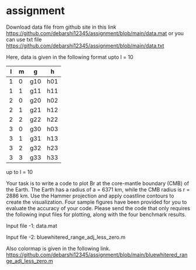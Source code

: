 # assignment


Download data file from github site in this link
https://github.com/debarshi12345/assignment/blob/main/data.mat
or you can use txt file
https://github.com/debarshi12345/assignment/blob/main/data.txt



Here, data is given in the following format upto l = 10

| l | m |   g | h   |
| --| --| --  | --  |
| 1 | 0 | g10 | h01 |
| 1 | 1 | g11 | h11 |
| 2 | 0 | g20 | h02 |
| 2 | 1 | g21 | h12 |
| 2 | 2 | g22 | h22 |
| 3 | 0 | g30 | h03 |
| 3 | 1 | g31 | h13 |
| 3 | 2 | g32 | h23 |
| 3 | 3 | g33 | h33 |

up to l = 10


Your task is to write a code to plot Br at the core-mantle boundary (CMB) of the Earth.
The Earth has a radius of a = 6371 km, while the CMB radius is r = 2886 km. Use the Hammer
projection and apply coastline contours to create the visualization. Four sample figures have
been provided for you to evaluate the accuracy of your code.
Please send the code that only requires the following input files for plotting, along with the
four benchmark results.


Input file -1: data.mat

Input file -2: bluewhitered_range_adj_less_zero.m


Also colormap is given in the following link.
https://github.com/debarshi12345/assignment/blob/main/bluewhitered_range_adj_less_zero.m
